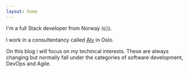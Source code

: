 ```yaml
---
layout: home
---
```


I'm a full Stack developer from Norway 🇳🇴.

I work in a consultentancy called [Alv](https://www.alv.no) in Oslo.

On this blog i will focus on my techincal interests. These are always changing but normally fall under the categories of software development, DevOps and Agile.

